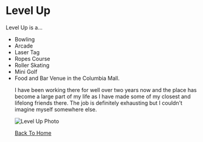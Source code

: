 <!DOCTYPE html>
<html>
<body>
  
  <h1>Level Up</h1>
  <p>Level Up is a...<p>
  <ul> 
    <li>Bowling</li>
    <li>Arcade</li>
    <li>Laser Tag</li>
    <li>Ropes Course</li>
    <li>Roller Skating</li>
    <li>Mini Golf</li>
    <li>Food and Bar Venue in the Columbia Mall.</li>
    
<p> </p>  
<p>I have been working there for well over two years now and the place has become a large part of my life as I have made some of my closest and lifelong friends there. The job is definitely exhausting but I couldn't imagine myself somewhere else.</p>
  
  <img src="https://themaneater.com/wp-content/uploads/2021/07/70214631_2649556905151661_7857392593561190400_o.jpg" alt="Level Up Photo">  
  
  <a href="https://github.com/madirgrs/FinalProject">Back To Home</a>
  
  </html>
  </body>
